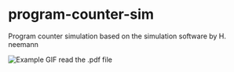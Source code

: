 # program-counter-sim
Program counter simulation based on the simulation software by H. neemann

![Example GIF](https://github.com/arysinh/Team-Making-Utility/blob/main/output.gif)
read the .pdf file
